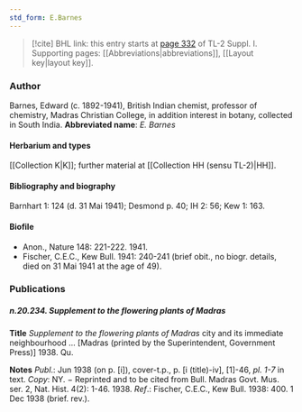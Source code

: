 ```yaml
---
std_form: E.Barnes
---
```


> [!cite] BHL link: this entry starts at [page 332](https://www.biodiversitylibrary.org/page/33265059) of TL-2 Suppl. I.
> Supporting pages: [[Abbreviations|abbreviations]], [[Layout key|layout key]].

### Author

Barnes, Edward (c. 1892-1941), British Indian chemist, professor of chemistry, Madras Christian College, in addition interest in botany, collected in South India. 
**Abbreviated name**: *E. Barnes*

#### Herbarium and types

[[Collection K|K]]; further material at [[Collection HH (sensu TL-2)|HH]].

#### Bibliography and biography

Barnhart 1: 124 (d. 31 Mai 1941); Desmond p. 40; IH 2: 56; Kew 1: 163.

#### Biofile

- Anon., Nature 148: 221-222. 1941.
- Fischer, C.E.C., Kew Bull. 1941: 240-241 (brief obit., no biogr. details, died on 31 Mai 1941 at the age of 49).

### Publications

##### n.20.234. Supplement to the flowering plants of Madras

**Title**
*Supplement to the flowering plants of Madras* city and its immediate neighbourhood ... \[Madras (printed by the Superintendent, Government Press)\] 1938. Qu.

**Notes**
*Publ*.: Jun 1938 (on p. \[i\]), cover-t.p., p. \[i (title)-iv\], \[1\]-46, *pl. 1-7* in text. *Copy*: NY. − Reprinted and to be cited from Bull. Madras Govt. Mus. ser. 2, Nat. Hist. 4(2): 1-46. 1938.
*Ref*.: Fischer, C.E.C., Kew Bull. 1938: 400. 1 Dec 1938 (brief. rev.).

